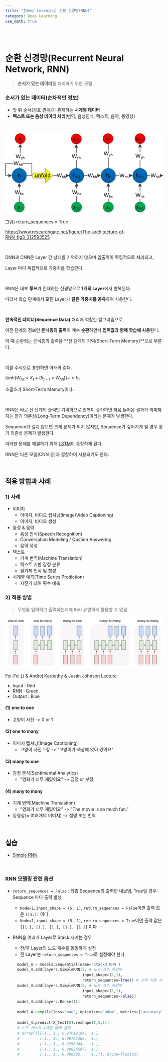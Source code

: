 ```yaml
---
title: "[Deep Learning] 순환 신경망(RNN)"
category: Deep Learning
use_math: true
---
```


<br>

# 순환 신경망(Recurrent Neural Network, RNN)
> **순서가 있는 데이터**를 처리하기 위한 모델

### 순서가 있는 데이터(순차적인 정보)
- 앞 뒤 순서(상호 관계)가 존재하는 **시계열 데이터**
- **텍스트 또는 음성 데이터 처리**(번역, 음성인식, 텍스트, 음악, 동영상)

<br>


![](/assets/images/posts/dl/rnn.jpg)

그림) return_sequences = True

https://www.researchgate.net/figure/The-architecture-of-RNN_fig3_312593525

<br>

DNN과 CNN은 Layer 간 상태를 기억하지 않으며 입출력이 독립적으로 처리되고,

Layer 마다 독립적으로 가중치를 학습한다.

<br> 

RNN은 내부 **루프**가 존재하는 신경망으로 **1개의 Layer**에서 반복된다.

따라서 학습 단계에서 모든 Layer가 **같은 가중치를 공유**하여 사용한다.

<br>

**연속적인 데이터(Sequence Data)** 처리에 적합한 알고리즘으로, 

이전 단계의 정보인 **은닉층의 출력**이 계속 **순환**하면서 **입력값과 함께 학습에 사용**된다.

이 때 순환되는 은닉층의 출력을 **전 단계의 기억(Short-Term Memory)**으로 부른다.

<br>

이를 수식으로 표현하면 아래와 같다.

$tanh \Big(W_{hx} \times X_t +(h_{t-1} \times W_{hh}) \Big)  -> h_t$

소괄호가 Short-Term Memory이다.

<br>

RNN은 바로 전 단계의 출력만 기억하므로 반복이 증가하면 처음 들어온 결과가 희미해지는 장기 의존성(Long-Term Dependency)이라는 문제가 발생한다.

Sequence가 깊지 않으면 크게 문제가 되지 않지만, Sequence가 깊어지게 될 경우 장기 의존성 문제가 발생한다. 

이러한 문제를 해결하기 위해 <a href="https://gilbertlim.github.io/deep%20learning/dl_lstm/">LSTM</a>이 등장하게 된다.

RNN은 다른 모델(CNN 등)과 결합하여 사용되기도 한다.

  
<br>

## 적용 방법과 사례

### 1) 사례
- 이미지
  - 이미지, 비디오 캡셔닝(Image/Video Captioning)
  - 이미지, 비디오 생성
- 음성 & 음악
  - 음성 인식(Speech Recognition)
  - Conversation Modeling / Qustion Answering
  - 음악 생성
- 텍스트
  - 기계 번역(Machine Translation)
  - 텍스트 기반 감정 분류
  - 필기체 인식 및 합성
- 시계열 예측(Time Series Prediction)
  - 자전거 대여 횟수 예측

### 2) 적용 방법
> 무엇을 입력하고 출력하는지에 따라 유연하게 활용할 수 있음

![](/assets/images/posts/dl/rnn_example.png)

Fei-Fei Li & Andrej Karpathy & Justin Johnson Lecture

- Input : Red
- RNN : Green
- Output : Blue

#### (1) one to one
- 고양이 사진 -> 0 or 1

#### (2) one to many
- 이미지 캡셔닝(Image Captioning)
    - 고양이 사진 1 장 -> "고양이가 책상에 앉아 있어요"

#### (3) many to one
- 감정 분석(Sentimental Analytics)
    - "영화가 너무 재밌어요" -> 긍정 or 부정

#### (4) many to many
- 기계 번역(Machine Translation)
    - "영화가 너무 재밌어요" -> "The movie is so much fun."
- 동영상(= 여러개의 이미지) -> 설명 또는 번역

<br>

## 실습
- <a href="https://colab.research.google.com/drive/1v5NsztAhS5JLEtNVFTif-sdYfsJttoz9?usp=sharing">Simple RNN</a>

<br>

### RNN 모델링 관련 옵션
- `return_sequences = False` : 최종 Sequence의 출력만 내보냄, True일 경우 Sequence 마다 출력 발생
  - `Node=1`, `input_shape = (5, 1)`, `return_sequences = False`이면 출력 값은 `[[1.]]` 이다
  - `Node=1`, `input_shape = (5, 1)`, `return_sequences = True`이면 출력 값은 `[[1.], [1.], [1.], [1.], [1.]]` 이다
- RNN을 여러개 Layer로 Stack 시키는 경우
  - 전/후 Layer의 노드 개수를 동일하게 설정
  - 전 Layer는 `return_sequences = True`로 설정해야 한다.

  ```python
    model_4 = models.Sequential(name='Stackd_RNN')
    model_4.add(layers.SimpleRNN(3, # 노드 개수 똑같이
                                 input_shape=(5,1),
                                 return_sequences=True)) # 스택 사용 시 True
    model_4.add(layers.SimpleRNN(3, # 노드 개수 똑같이
                                 input_shape=(5,1),
                                 return_sequences=False))
    model_4.add(layers.Dense(1))
  
    model_4.compile(loss='mae', optimizer='adam', metrics=['accuracy'])
  
    model_4.predict(X_test[0].reshape(1,5,1))
    # 노드 개수가 4개일 때의 출력
    # array([[[-1., 1., 0.97619194, -1.],
    #         [-1., 1., 0.99765366, -1.],
    #         [-1., 1., 0.9796944,  -1.],
    #         [-1., 1., 0.99825597, -1.],
    #         [-1., 1., 0.998502,   -1.]]], dtype=float32)
  ```